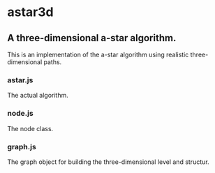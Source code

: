 # astar3d

## A three-dimensional a-star algorithm.

This is an implementation of the a-star algorithm using realistic three-dimensional paths.

### astar.js

The actual algorithm.

### node.js

The node class.

### graph.js

The graph object for building the three-dimensional level and structur.



